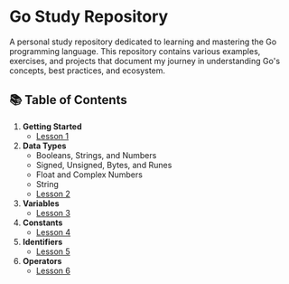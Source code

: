 # Go Study Repository
A personal study repository dedicated to learning and mastering the Go programming language. This repository contains various examples, exercises, and projects that document my journey in understanding Go's concepts, best practices, and ecosystem.

## 📚 Table of Contents
1. **Getting Started** 
    * [Lesson 1](./lesson-1/)
2. **Data Types**
    * Booleans, Strings, and Numbers
    * Signed, Unsigned, Bytes, and Runes 
    * Float and Complex Numbers
    * String
    * [Lesson 2](./lesson-2/)
3. **Variables**
    * [Lesson 3](./lesson-3/)
4. **Constants**
    * [Lesson 4](./lesson-4/)
5. **Identifiers**
    * [Lesson 5](./lesson-5/)
6. **Operators**
    * [Lesson 6](./lesson-6/)
